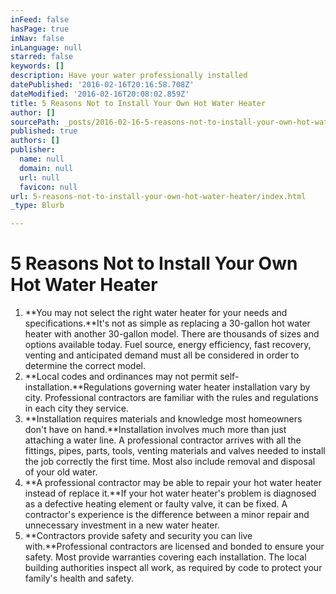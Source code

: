 ```yaml
---
inFeed: false
hasPage: true
inNav: false
inLanguage: null
starred: false
keywords: []
description: Have your water professionally installed
datePublished: '2016-02-16T20:16:58.708Z'
dateModified: '2016-02-16T20:08:02.859Z'
title: 5 Reasons Not to Install Your Own Hot Water Heater
author: []
sourcePath: _posts/2016-02-16-5-reasons-not-to-install-your-own-hot-water-heater.md
published: true
authors: []
publisher:
  name: null
  domain: null
  url: null
  favicon: null
url: 5-reasons-not-to-install-your-own-hot-water-heater/index.html
_type: Blurb

---
```

# 5 Reasons Not to Install Your Own Hot Water Heater

1. **You may not select the right water heater for your needs and specifications.**It's not as simple as replacing a 30-gallon hot water heater with another 30-gallon model. There are thousands of sizes and options available today. Fuel source, energy efficiency, fast recovery, venting and anticipated demand must all be considered in order to determine the correct model.
2. **Local codes and ordinances may not permit self-installation.**Regulations governing water heater installation vary by city. Professional contractors are familiar with the rules and regulations in each city they service.
3. **Installation requires materials and knowledge most homeowners don't have on hand.**Installation involves much more than just attaching a water line. A professional contractor arrives with all the fittings, pipes, parts, tools, venting materials and valves needed to install the job correctly the first time. Most also include removal and disposal of your old water.
4. **A professional contractor may be able to repair your hot water heater instead of replace it.**If your hot water heater's problem is diagnosed as a defective heating element or faulty valve, it can be fixed. A contractor's experience is the difference between a minor repair and unnecessary investment in a new water heater.
5. **Contractors provide safety and security you can live with.**Professional contractors are licensed and bonded to ensure your safety. Most provide warranties covering each installation. The local building authorities inspect all work, as required by code to protect your family's health and safety.